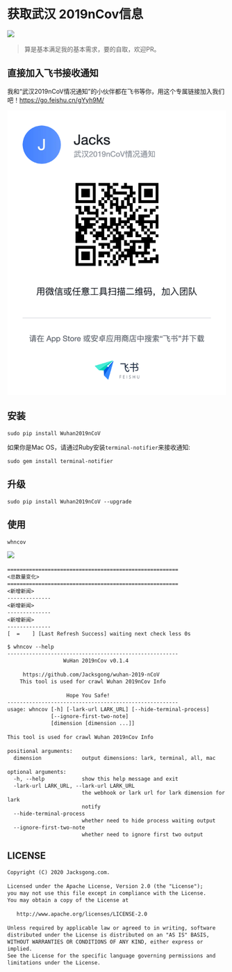 # 获取武汉 2019nCov信息

[![](https://img.shields.io/badge/pip-v0.1.4%20Wuhan2019nCoV-yellow.svg)](https://pypi.python.org/pypi/Wuhan2019nCoV)

> 算是基本满足我的基本需求，要的自取，欢迎PR。

## 直接加入飞书接收通知

我和“武汉2019nCoV情况通知”的小伙伴都在飞书等你，用这个专属链接加入我们吧！https://go.feishu.cn/gYyh9M/

![](https://github.com/Jacksgong/wuhan-2019-nCoV/raw/master/arts/lark-invite-3.png)

## 安装

```
sudo pip install Wuhan2019nCoV
```

如果你是Mac OS，请通过Ruby安装`terminal-notifier`来接收通知:

```
sudo gem install terminal-notifier
```

## 升级

```
sudo pip install Wuhan2019nCoV --upgrade
```


## 使用

```
whncov
```

![](https://github.com/Jacksgong/wuhan-2019-nCoV/raw/master/arts/demo-v0.0.8.png)

```
=======================================================
<总数量变化>
=======================================================
<新增新闻>
--------------
<新增新闻>
--------------
<新增新闻>
--------------
[  =    ] [Last Refresh Success] waiting next check less 0s
```

```
$ whncov --help
-------------------------------------------------------
                  WuHan 2019nCov v0.1.4

     https://github.com/Jacksgong/wuhan-2019-nCoV
    This tool is used for crawl Wuhan 2019nCov Info

                   Hope You Safe!
-------------------------------------------------------
usage: whncov [-h] [-lark-url LARK_URL] [--hide-terminal-process]
              [--ignore-first-two-note]
              [dimension [dimension ...]]

This tool is used for crawl Wuhan 2019nCov Info

positional arguments:
  dimension             output dimensions: lark, terminal, all, mac

optional arguments:
  -h, --help            show this help message and exit
  -lark-url LARK_URL, --lark-url LARK_URL
                        the webhook or lark url for lark dimension for lark
                        notify
  --hide-terminal-process
                        whether need to hide process waiting output
  --ignore-first-two-note
                        whether need to ignore first two output
```


## LICENSE

```
Copyright (C) 2020 Jacksgong.com.

Licensed under the Apache License, Version 2.0 (the "License");
you may not use this file except in compliance with the License.
You may obtain a copy of the License at

   http://www.apache.org/licenses/LICENSE-2.0

Unless required by applicable law or agreed to in writing, software
distributed under the License is distributed on an "AS IS" BASIS,
WITHOUT WARRANTIES OR CONDITIONS OF ANY KIND, either express or implied.
See the License for the specific language governing permissions and
limitations under the License.
```
